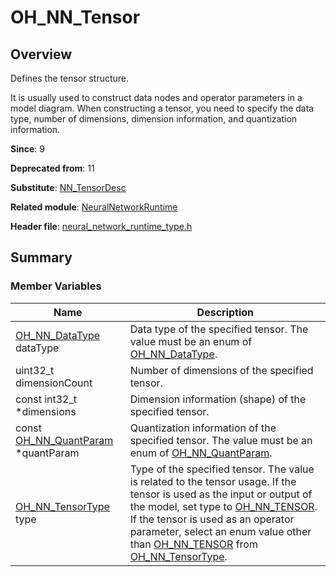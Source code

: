 # OH_NN_Tensor
<!--Kit_Neural Network Runtime Kit--><!--System_AI-->

## Overview

Defines the tensor structure.

It is usually used to construct data nodes and operator parameters in a model diagram. When constructing a tensor, you need to specify the data type, number of dimensions, dimension information, and quantization information.

**Since**: 9

**Deprecated from**: 11

**Substitute**: [NN_TensorDesc](capi-neuralnetworkruntime-nn-tensordesc.md)

**Related module**: [NeuralNetworkRuntime](capi-neuralnetworkruntime.md)

**Header file**: [neural_network_runtime_type.h](capi-neural-network-runtime-type-h.md)

## Summary

### Member Variables

| Name                                                                                 | Description|
|-------------------------------------------------------------------------------------| -- |
| [OH_NN_DataType](capi-neural-network-runtime-type-h.md#oh_nn_datatype) dataType     | Data type of the specified tensor. The value must be an enum of [OH_NN_DataType](capi-neural-network-runtime-type-h.md#oh_nn_datatype).|
| uint32_t dimensionCount                                                             | Number of dimensions of the specified tensor.|
| const int32_t *dimensions                                                           | Dimension information (shape) of the specified tensor.|
| const [OH_NN_QuantParam](capi-neuralnetworkruntime-oh-nn-quantparam.md) *quantParam | Quantization information of the specified tensor. The value must be an enum of [OH_NN_QuantParam](capi-neuralnetworkruntime-oh-nn-quantparam.md).|
| [OH_NN_TensorType](capi-neural-network-runtime-type-h.md#oh_nn_tensortype) type     | Type of the specified tensor. The value is related to the tensor usage. If the tensor is used as the input or output of the model, set type to [OH_NN_TENSOR](capi-neural-network-runtime-type-h.md#oh_nn_tensortype). If the tensor is used as an operator parameter, select an enum value other than [OH_NN_TENSOR](capi-neural-network-runtime-type-h.md#oh_nn_tensortype) from [OH_NN_TensorType](capi-neural-network-runtime-type-h.md#oh_nn_tensortype).|
